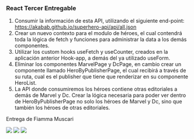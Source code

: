 
 ### React Tercer Entregable

1.  Consumir la información de esta API, utilizando el siguiente end-point:  https://akabab.github.io/superhero-api/api/all.json
2.  Crear un nuevo contexto para el modulo de héroes, el cual contendrá toda la lógica de fetch y funciones para administrar la data a los demás componentes.
3. Utilizar los custom hooks useFetch y useCounter, creados en la aplicación anterior Hook-app, a demás del ya utilizado useForm.
4. Eliminar los componentes MarvelPage y DcPage, en cambio crear un componente llamado HeroByPublisherPage, el cual recibirá a través de su ruta, cual es el publisher que tiene que renderizar en su componente HeroList.
5. La API donde consumiremos los héroes contiene otras editoriales a demás de Marvel y Dc. Crear la lógica necesaria para poder ver dentro de HeroByPublisherPage no solo los héroes de Marvel y Dc, sino que también los héroes de otras editoriales.


Entrega de Fiamma Muscari

<a href="https://reactjs.org/"><img src="https://img.shields.io/badge/-ReactJs-61DAFB?logo=react&color=white" /></a>  <a href="https://github.com/FiammaMuscari"><img src="https://img.shields.io/github/followers/FiammaMuscari?style=social" /></a>  <a href="https://twitter.com/_ninfuwu"><img src="https://img.shields.io/twitter/follow/_ninfuwu?label=follow&style=social" /></a>

